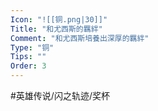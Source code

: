 ```yaml
---
Icon: "![[铜.png|30]]"
Title: "和尤西斯的羈絆"
Comment: "和尤西斯培養出深厚的羈絆"
Type: "铜"
Tips: ""
Order: 3
---
```


#英雄传说/闪之轨迹/奖杯 